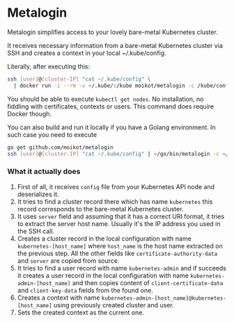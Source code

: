# Metalogin

Metalogin simplifies access to your lovely bare-metal Kubernetes cluster. 
 
It receives necessary information from a bare-metal 
Kubernetes cluster via SSH and creates a context in your local ~/.kube/config.

Literally, after executing this:

```bash
ssh [user]@[cluster-IP] "cat ~/.kube/config" \
  | docker run -i --rm -v ~/.kube/:/kube moikot/metalogin -c /kube/config
```

You should be able to execute `kubectl get nodes`. No installation, no fiddling 
with certificates, contexts or users. This command does require Docker though. 

You can also build and run it locally if you have a Golang environment. 
In such case you need to execute

```bash
go get github.com/moikot/metalogin
ssh [user]@[cluster-IP] "cat ~/.kube/config" | ~/go/bin/metalogin -c ~/.kube/config

```

### What it actually does
1. First of all, it receives `config` file from your Kubernetes API node and 
deserializes it.
2. It tries to find a cluster record there which has name `kubernetes` this 
record corresponds to the bare-metal Kubernetes cluster.
3. It uses `server` field and assuming that it has a correct URI format, it 
tries to extract the server host name. Usually it's the IP address you used in
the SSH call.
4. Creates a cluster record in the local configuration with name 
`kubernetes-[host_name]` where `host_name` is the host name extracted on 
the previous step. All the other fields like `certificate-authority-data` 
and `server` are copied from source.
5. It tries to find a user record with name `kubernetes-admin` and if succeeds 
it creates a user record in the local configuration with name 
`kubernetes-admin-[host_name]` and then copies content of `client-certificate-data` 
and `client-key-data` fields from the found one.
6. Creates a context with name `kubernetes-admin-[host_name]@kubernetes-[host_name]` 
using previously created cluster and user. 
7. Sets the created context as the current one.
